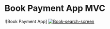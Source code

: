 # Book Payment App MVC

![Book Payment App] <a href="https://ibb.co/VcwH8NzM"><img src="https://i.ibb.co/YF0DGW1f/Book-search-screen.png" alt="Book-search-screen" border="0"></a> 
